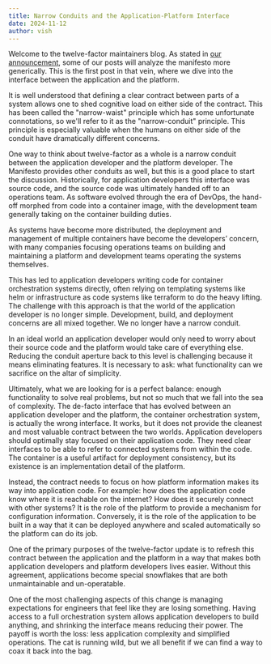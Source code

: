 ```yaml
---
title: Narrow Conduits and the Application-Platform Interface
date: 2024-11-12
author: vish
---
```


Welcome to the twelve-factor maintainers blog. As stated in [our announcement](/blog/open-source-announcement), some of our posts will analyze the manifesto more generically. This is the first post in that vein,  where we dive into the interface between the application and the platform.

<!-- END_EXCERPT -->

It is well understood that defining a clear contract between parts of a system allows one to shed cognitive load on either side of the contract. This has been called the "narrow-waist" principle which has some unfortunate connotations, so we'll refer to it as the "narrow-conduit" principle. This principle is especially valuable when the humans on either side of the conduit have dramatically different concerns.

One way to think about twelve-factor as a whole is a narrow conduit between the application developer and the platform developer. The Manifesto provides other conduits as well, but this is a good place to start the discussion. Historically, for application developers this interface was source code, and the source code was ultimately handed off to an operations team. As software evolved through the era of DevOps, the hand-off morphed from code into a container image, with the development team generally taking on the container building duties.

As systems have become more distributed, the deployment and management of multiple containers have become the developers’ concern, with many companies focusing operations teams on building and maintaining a platform and development teams operating the systems themselves.

This has led to application developers writing code for container orchestration systems directly, often relying on templating systems like helm or infrastructure as code systems like terraform to do the heavy lifting. The challenge with this approach is that the world of the application developer is no longer simple. Development, build, and deployment concerns are all mixed together. We no longer have a narrow conduit.

In an ideal world an application developer would only need to worry about their source code and the platform would take care of everything else. Reducing the conduit aperture back to this level is challenging because it means eliminating features. It is necessary to ask: what functionality can we sacrifice on the altar of simplicity.

Ultimately, what we are looking for is a perfect balance: enough functionality to solve real problems, but not so much that we fall into the sea of complexity. The de-facto interface that has evolved between an application developer and the platform, the container orchestration system, is actually the wrong interface. It works, but it does not provide the cleanest and most valuable contract between the two worlds. Application developers should optimally stay focused on their application code. They need clear interfaces to be able to refer to connected systems from within the code. The container is a useful artifact for deployment consistency, but its existence is an implementation detail of the platform.

Instead, the contract needs to focus on how platform information makes its way into application code. For example: how does the application code know where it is reachable on the internet? How does it securely connect with other systems? It is the role of the platform to provide a mechanism for configuration information. Conversely, it is the role of the application to be built in a way that it can be deployed anywhere and scaled automatically so the platform can do its job.

One of the primary purposes of the twelve-factor update is to refresh this contract between the application and the platform in a way that makes both application developers and platform developers lives easier. Without this agreement, applications become special snowflakes that are both unmaintainable and un-operatable.

One of the most challenging aspects of this change is managing expectations for engineers that feel like they are losing something. Having access to a full orchestration system allows application developers to build anything, and shrinking the interface means reducing their power. The payoff is worth the loss: less application complexity and simplified operations. The cat is running wild, but we all benefit if we can find a way to coax it back into the bag.  
